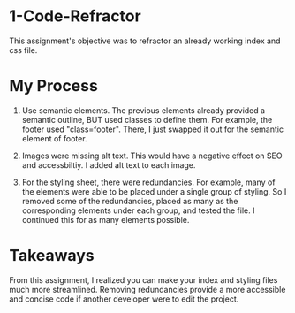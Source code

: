 # 1-Code-Refractor
This assignment's objective was to refractor an already working index and css file. 

# My Process
1. Use semantic elements. The previous elements already provided a semantic outline, BUT used classes to define them. For example, the footer used "class=footer". There, I just swapped it out for the semantic element of footer.

2. Images were missing alt text. This would have a negative effect on SEO and accessbiltiy. I added alt text to each image. 

3. For the styling sheet, there were redundancies. For example, many of the elements were able to be placed under a single group of styling. So I removed some of the redundancies, placed as many as the corresponding elements under each group, and tested the file. I continued this for as many elements possible. 

# Takeaways

From this assignment, I realized you can make your index and styling files much more streamlined. Removing redundancies provide a more accessible and concise code if another developer were to edit the project. 
